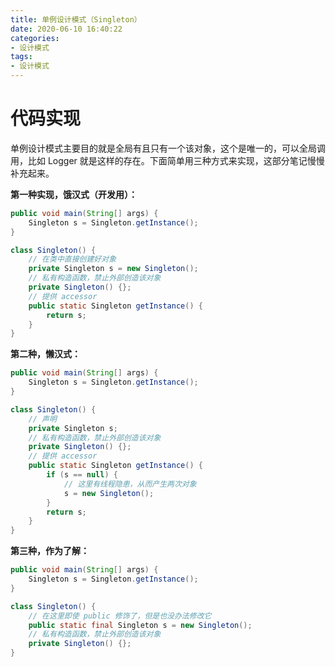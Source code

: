 ```yaml
---
title: 单例设计模式（Singleton）
date: 2020-06-10 16:40:22
categories: 
- 设计模式
tags: 
- 设计模式
---
```


# 代码实现

单例设计模式主要目的就是全局有且只有一个该对象，这个是唯一的，可以全局调用，比如 Logger 就是这样的存在。下面简单用三种方式来实现，这部分笔记慢慢补充起来。

**第一种实现，饿汉式（开发用）：**

```java
public void main(String[] args) {
    Singleton s = Singleton.getInstance();
}

class Singleton() {
    // 在类中直接创建好对象
    private Singleton s = new Singleton();
    // 私有构造函数，禁止外部创造该对象
    private Singleton() {};
    // 提供 accessor
    public static Singleton getInstance() {
        return s;
    }
}
```



**第二种，懒汉式：**

```java
public void main(String[] args) {
    Singleton s = Singleton.getInstance();
}

class Singleton() {
    // 声明
    private Singleton s;
    // 私有构造函数，禁止外部创造该对象
    private Singleton() {};
    // 提供 accessor
    public static Singleton getInstance() {
        if (s == null) {
            // 这里有线程隐患，从而产生两次对象
            s = new Singleton();
        }
        return s;
    }
}
```



**第三种，作为了解：**

```java
public void main(String[] args) {
    Singleton s = Singleton.getInstance();
}

class Singleton() {
    // 在这里即使 public 修饰了，但是也没办法修改它
    public static final Singleton s = new Singleton();
    // 私有构造函数，禁止外部创造该对象
    private Singleton() {};
}
```









